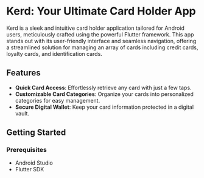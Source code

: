 # Kerd: Your Ultimate Card Holder App

Kerd is a sleek and intuitive card holder application tailored for Android users, meticulously crafted using the powerful Flutter framework. This app stands out with its user-friendly interface and seamless navigation, offering a streamlined solution for managing an array of cards including credit cards, loyalty cards, and identification cards.

## Features

- **Quick Card Access**: Effortlessly retrieve any card with just a few taps.
- **Customizable Card Categories**: Organize your cards into personalized categories for easy management.
- **Secure Digital Wallet**: Keep your card information protected in a digital vault.


## Getting Started

### Prerequisites

- Android Studio
- Flutter SDK
  
